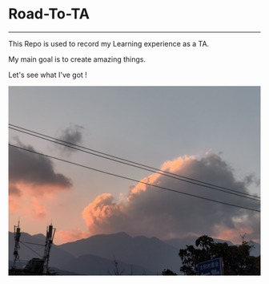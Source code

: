 # Road-To-TA

---

This Repo is used to record my Learning experience as a TA.

 My main goal is to create amazing things. 

Let's see what I've got ! 

![IMG_20230116_184626.jpg](Img\IMG_20230116_184626.jpg)